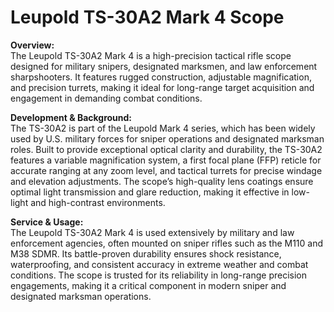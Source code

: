 # Leupold TS-30A2 Mark 4 Scope

**Overview:**\
The Leupold TS-30A2 Mark 4 is a high-precision tactical rifle scope designed for military snipers, designated marksmen, and law enforcement sharpshooters. It features rugged construction, adjustable magnification, and precision turrets, making it ideal for long-range target acquisition and engagement in demanding combat conditions.

**Development & Background:**\
The TS-30A2 is part of the Leupold Mark 4 series, which has been widely used by U.S. military forces for sniper operations and designated marksman roles. Built to provide exceptional optical clarity and durability, the TS-30A2 features a variable magnification system, a first focal plane (FFP) reticle for accurate ranging at any zoom level, and tactical turrets for precise windage and elevation adjustments. The scope’s high-quality lens coatings ensure optimal light transmission and glare reduction, making it effective in low-light and high-contrast environments.

**Service & Usage:**\
The Leupold TS-30A2 Mark 4 is used extensively by military and law enforcement agencies, often mounted on sniper rifles such as the M110 and M38 SDMR. Its battle-proven durability ensures shock resistance, waterproofing, and consistent accuracy in extreme weather and combat conditions. The scope is trusted for its reliability in long-range precision engagements, making it a critical component in modern sniper and designated marksman operations.
